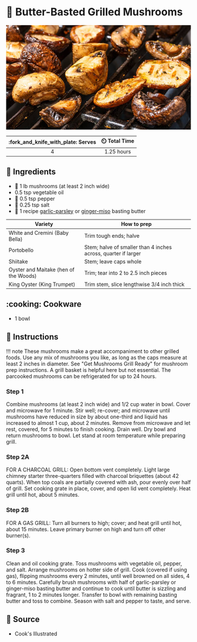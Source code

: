 # :mushroom: Butter-Basted Grilled Mushrooms

![Butter-Basted Grilled Mushrooms](../assets/images/butter-basted-grilled-mushrooms.jpg)

| :fork_and_knife_with_plate: Serves | :timer_clock: Total Time |
|:----------------------------------:|:-----------------------: |
| 4 | 1.25 hours |

## :salt: Ingredients

- :mushroom: 1 lb mushrooms (at least 2 inch wide)
- 0.5 tsp vegetable oil
- :salt: 0.5 tsp pepper
- :salt: 0.25 tsp salt
- :butter: 1 recipe [garlic-parsley][1] or [ginger-miso][2] basting butter

| Variety                               | How to prep                                                     |
|---------------------------------------|-----------------------------------------------------------------|
| White and Cremini (Baby Bella)        | Trim tough ends; halve                                          |
| Portobello                            | Stem; halve of smaller than 4 inches across, quarter if larger  |
| Shiitake                              | Stem; leave caps whole                                          |
| Oyster and Maitake (hen of the Woods) | Trim; tear into 2 to 2.5 inch pieces                            |
| King Oyster (King Trumpet)            | Trim stem, slice lengthwise 3/4 inch thick                      |

## :cooking: Cookware

- 1 bowl

## :pencil: Instructions

!!! note
    These mushrooms make a great accompaniment to other grilled foods. Use any mix of mushrooms you like, as long as
    the caps measure at least 2 inches in diameter. See "Get Mushrooms Grill Ready" for mushroom prep instructions.
    A grill basket is helpful here but not essential. The parcooked mushrooms can be refrigerated for up to 24 hours.

### Step 1

Combine mushrooms (at least 2 inch wide) and 1/2 cup water in bowl. Cover and microwave for 1 minute. Stir well;
re-cover; and microwave until mushrooms have reduced in size by about one-third and liquid has increased to almost 1
cup, about 2 minutes. Remove from microwave and let rest, covered, for 5 minutes to finish cooking. Drain well. Dry bowl
and return mushrooms to bowl. Let stand at room temperature while preparing grill.

### Step 2A

FOR A CHARCOAL GRILL: Open bottom vent completely. Light large chimney starter three-quarters filled with charcoal
briquettes (about 42 quarts). When top coals are partially covered with ash, pour evenly over half of grill. Set cooking
grate in place, cover, and open lid vent completely. Heat grill until hot, about 5 minutes.

### Step 2B

FOR A GAS GRILL: Turn all burners to high; cover; and heat grill until hot, about 15 minutes. Leave primary burner on
high and turn off other burner(s).

### Step 3

Clean and oil cooking grate. Toss mushrooms with vegetable oil, pepper, and salt. Arrange mushrooms on hotter side of
grill. Cook (covered if using gas), flipping mushrooms every 2 minutes, until well browned on all sides, 4 to 6 minutes.
Carefully brush mushrooms with half of garlic-parsley or ginger-miso basting butter and continue to cook until butter is
sizzling and fragrant, 1 to 2 minutes longer. Transfer to bowl with remaining basting butter and toss to combine. Season
with salt and pepper to taste, and serve.

## :link: Source

- Cook's Illustrated

[1]: <../ingredients/garlic-parsley-basting-butter.md>
[2]: <../ingredients/ginger-miso-basting-butter.md>

